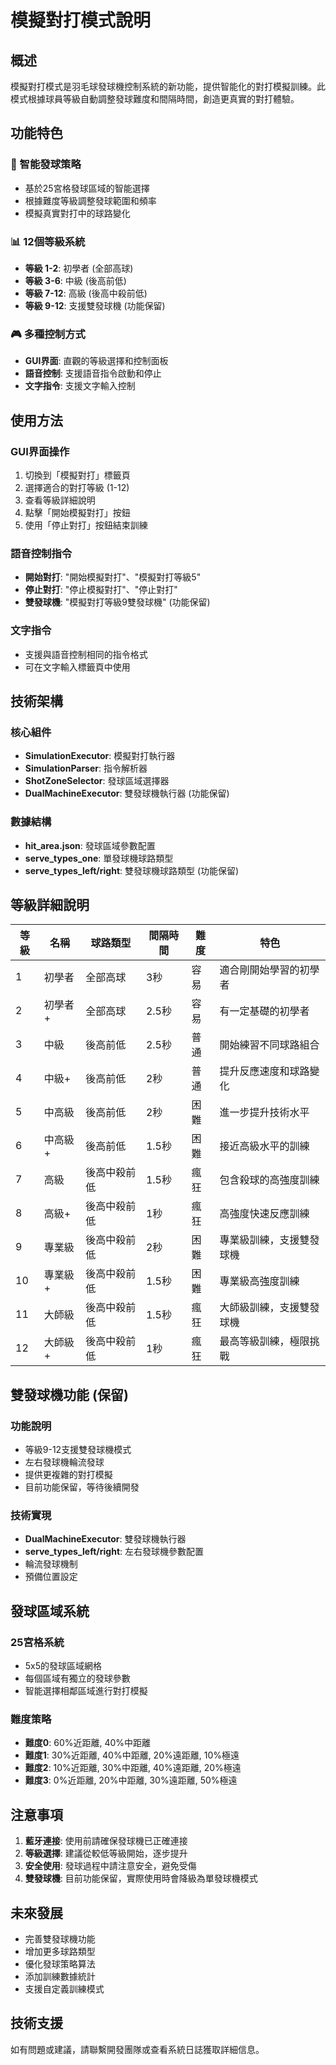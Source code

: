 # 模擬對打模式說明

## 概述

模擬對打模式是羽毛球發球機控制系統的新功能，提供智能化的對打模擬訓練。此模式根據球員等級自動調整發球難度和間隔時間，創造更真實的對打體驗。

## 功能特色

### 🎯 智能發球策略
- 基於25宮格發球區域的智能選擇
- 根據難度等級調整發球範圍和頻率
- 模擬真實對打中的球路變化

### 📊 12個等級系統
- **等級 1-2**: 初學者 (全部高球)
- **等級 3-6**: 中級 (後高前低)
- **等級 7-12**: 高級 (後高中殺前低)
- **等級 9-12**: 支援雙發球機 (功能保留)

### 🎮 多種控制方式
- **GUI界面**: 直觀的等級選擇和控制面板
- **語音控制**: 支援語音指令啟動和停止
- **文字指令**: 支援文字輸入控制

## 使用方法

### GUI界面操作
1. 切換到「模擬對打」標籤頁
2. 選擇適合的對打等級 (1-12)
3. 查看等級詳細說明
4. 點擊「開始模擬對打」按鈕
5. 使用「停止對打」按鈕結束訓練

### 語音控制指令
- **開始對打**: "開始模擬對打"、"模擬對打等級5"
- **停止對打**: "停止模擬對打"、"停止對打"
- **雙發球機**: "模擬對打等級9雙發球機" (功能保留)

### 文字指令
- 支援與語音控制相同的指令格式
- 可在文字輸入標籤頁中使用

## 技術架構

### 核心組件
- **SimulationExecutor**: 模擬對打執行器
- **SimulationParser**: 指令解析器
- **ShotZoneSelector**: 發球區域選擇器
- **DualMachineExecutor**: 雙發球機執行器 (功能保留)

### 數據結構
- **hit_area.json**: 發球區域參數配置
- **serve_types_one**: 單發球機球路類型
- **serve_types_left/right**: 雙發球機球路類型 (功能保留)

## 等級詳細說明

| 等級 | 名稱 | 球路類型 | 間隔時間 | 難度 | 特色 |
|------|------|----------|----------|------|------|
| 1 | 初學者 | 全部高球 | 3秒 | 容易 | 適合剛開始學習的初學者 |
| 2 | 初學者+ | 全部高球 | 2.5秒 | 容易 | 有一定基礎的初學者 |
| 3 | 中級 | 後高前低 | 2.5秒 | 普通 | 開始練習不同球路組合 |
| 4 | 中級+ | 後高前低 | 2秒 | 普通 | 提升反應速度和球路變化 |
| 5 | 中高級 | 後高前低 | 2秒 | 困難 | 進一步提升技術水平 |
| 6 | 中高級+ | 後高前低 | 1.5秒 | 困難 | 接近高級水平的訓練 |
| 7 | 高級 | 後高中殺前低 | 1.5秒 | 瘋狂 | 包含殺球的高強度訓練 |
| 8 | 高級+ | 後高中殺前低 | 1秒 | 瘋狂 | 高強度快速反應訓練 |
| 9 | 專業級 | 後高中殺前低 | 2秒 | 困難 | 專業級訓練，支援雙發球機 |
| 10 | 專業級+ | 後高中殺前低 | 1.5秒 | 困難 | 專業級高強度訓練 |
| 11 | 大師級 | 後高中殺前低 | 1.5秒 | 瘋狂 | 大師級訓練，支援雙發球機 |
| 12 | 大師級+ | 後高中殺前低 | 1秒 | 瘋狂 | 最高等級訓練，極限挑戰 |

## 雙發球機功能 (保留)

### 功能說明
- 等級9-12支援雙發球機模式
- 左右發球機輪流發球
- 提供更複雜的對打模擬
- 目前功能保留，等待後續開發

### 技術實現
- **DualMachineExecutor**: 雙發球機執行器
- **serve_types_left/right**: 左右發球機參數配置
- 輪流發球機制
- 預備位置設定

## 發球區域系統

### 25宮格系統
- 5x5的發球區域網格
- 每個區域有獨立的發球參數
- 智能選擇相鄰區域進行對打模擬

### 難度策略
- **難度0**: 60%近距離, 40%中距離
- **難度1**: 30%近距離, 40%中距離, 20%遠距離, 10%極遠
- **難度2**: 10%近距離, 30%中距離, 40%遠距離, 20%極遠
- **難度3**: 0%近距離, 20%中距離, 30%遠距離, 50%極遠

## 注意事項

1. **藍牙連接**: 使用前請確保發球機已正確連接
2. **等級選擇**: 建議從較低等級開始，逐步提升
3. **安全使用**: 發球過程中請注意安全，避免受傷
4. **雙發球機**: 目前功能保留，實際使用時會降級為單發球機模式

## 未來發展

- 完善雙發球機功能
- 增加更多球路類型
- 優化發球策略算法
- 添加訓練數據統計
- 支援自定義訓練模式

## 技術支援

如有問題或建議，請聯繫開發團隊或查看系統日誌獲取詳細信息。

